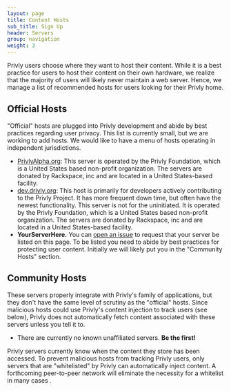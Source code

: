```yaml
---
layout: page
title: Content Hosts
sub_title: Sign Up
header: Servers
group: navigation
weight: 3
---
```


Privly users choose where they want to host their content. While it is a best practice for users to host their content on their own hardware, we realize that the majority of users will likely never maintain a web server. Hence, we manage a list of recommended hosts for users looking for their Privly home.

## Official Hosts ##

"Official" hosts are plugged into Privly development and abide by best practices regarding user privacy. This list is currently small, but we are working to add hosts. We would like to have a menu of hosts operating in independent jurisdictions.

* [PrivlyAlpha.org](https://privlyalpha.org): This server is operated by the Privly Foundation, which is a United States based non-profit organization. The servers are donated by Rackspace, inc and are located in a United States-based facility.
* [dev.drivly.org](https://dev.privly.org): This host is primarily for developers actively contributing to the Privly Project. It has more frequent down time, but often have the newest functionality. This server is not for the uninitiated. It is operated by the Privly Foundation, which is a United States based non-profit organization. The servers are donated by Rackspace, inc and are located in a United States-based facility.
* **YourServerHere.** You can [open an issue](https://github.com/privly/privly.github.io/issues) to request that your server be listed on this page. To be listed you need to abide by best practices for protecting user content. Initially we will likely put you in the "Community Hosts" section.

## Community Hosts ##

These servers properly integrate with Privly's family of applications, but they don't have the same level of scrutiny as the "official" hosts. Since malicious hosts could use Privly's content injection to track users (see below), Privly does not automatically fetch content associated with these servers unless you tell it to.

* There are currently no known unaffiliated servers. **Be the first!**

Privly servers currently know when the content they store has been accessed. To prevent malicious hosts from tracking Privly users, only servers that are "whitelisted" by Privly can automatically inject content. A forthcoming peer-to-peer network will eliminate the necessity for a whitelist in many cases .
